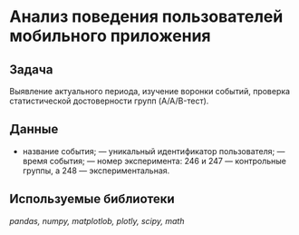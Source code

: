 # Анализ поведения пользователей мобильного приложения

## Задача
Выявление актуального периода, изучение воронки событий, проверка статистической достоверности групп (A/A/B-тест).

## Данные

- название события;
— уникальный идентификатор пользователя;
— время события;
— номер эксперимента: 246 и 247 — контрольные группы, а 248 — экспериментальная.


## Используемые библиотеки
*pandas, numpy, matplotlob, plotly, scipy, math*
